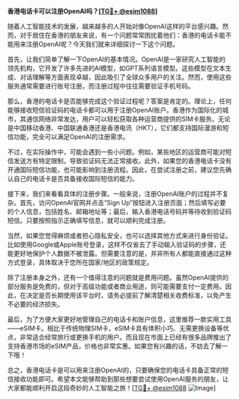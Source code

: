**香港电话卡可以注册OpenAI吗？[[TG💪+ @esim1088](https://t.me/s/esim1088)]**

随着人工智能技术的发展，越来越多的人开始对像OpenAI这样的平台感兴趣。然而，对于居住在香港的朋友来说，有一个问题常常困扰着他们：香港的电话卡能不能用来注册OpenAI呢？今天我们就来详细探讨一下这个问题。

首先，让我们简单了解一下OpenAI的基本情况。OpenAI是一家研究人工智能的领先机构，它开发了许多先进的AI模型，如GPT系列语言模型。这些模型在文本生成、对话理解等方面表现卓越，因此吸引了全球众多用户的关注。然而，使用这些服务通常需要进行账号注册，而注册过程中往往需要验证手机号码。

那么，香港的电话卡是否能够完成这个验证过程呢？答案是肯定的。理论上，任何能够接收短信验证码的电话卡都可以用于注册OpenAI账户。香港作为国际化的城市，其通信网络非常发达，用户可以轻松获取各种运营商提供的SIM卡服务。无论是中国移动香港、中国联通香港还是香港电讯（HKT），它们都支持国际漫游和短信功能，完全可以满足OpenAI的注册需求。

不过，在实际操作中，可能会遇到一些小问题。例如，某些地区的运营商可能对短信发送方有特定限制，导致验证码无法正常接收。此外，如果您的香港电话卡没有开通国际短信功能，也可能影响到注册流程。因此，在尝试注册之前，建议您先确认自己的电话卡是否具备接收国际短信的能力。

接下来，我们来看看具体的注册步骤。一般来说，注册OpenAI账户的过程并不复杂。首先，访问OpenAI官网并点击“Sign Up”按钮进入注册页面；然后填写必要的个人信息，包括姓名、邮箱地址等；最后，输入香港电话号码并等待收到验证码短信。只要按照指示正确填写信息，就可以顺利完成注册。

当然，如果您觉得麻烦或者担心隐私安全，也可以选择其他方式来进行身份验证。比如使用Google或Apple账号登录，这样不仅省去了手动输入验证码的步骤，还能更好地保护个人数据不被泄露。但需要注意的是，并非所有人都能直接通过这种方式登录，具体取决于您所在国家/地区的政策规定。

除了注册本身之外，还有一个值得注意的问题就是费用问题。虽然OpenAI提供的部分服务是免费的，但对于高级功能或者商业用途，则可能需要支付一定费用。因此，在决定是否长期使用该平台时，请务必提前了解清楚相关收费标准，以免产生不必要的经济损失。

最后，为了方便大家更好地管理自己的电话卡和账户信息，这里推荐一款实用工具——eSIM卡。相比于传统物理SIM卡，eSIM卡具有体积小巧、无需更换设备等优点，非常适合经常旅行或更换手机的用户。而且现在市面上已经有很多品牌推出了支持香港市场的eSIM产品，价格也非常实惠。如果您有兴趣的话，不妨去了解一下哦！

总之，香港电话卡是可以用来注册OpenAI的，只要确保您的电话卡具备正常的短信接收功能即可。希望本文能够帮助到那些想要尝试使用OpenAI服务的朋友，让大家都能顺利开启这段奇妙的人工智能之旅！[[TG💪+ @esim1088](https://t.me/s/esim1088) ![Image](https://i.postimg.cc/4NQfJmqS/Snipaste-2025-05-13-00-14-12.png)]